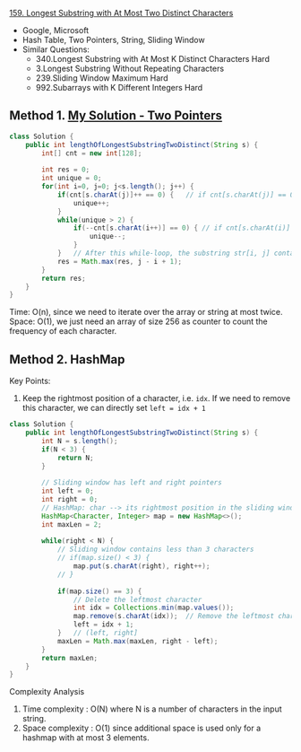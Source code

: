 [159. Longest Substring with At Most Two Distinct Characters](https://leetcode.com/problems/longest-substring-with-at-most-two-distinct-characters/)

* Google, Microsoft
* Hash Table, Two Pointers, String, Sliding Window
* Similar Questions:
    * 340.Longest Substring with At Most K Distinct Characters    Hard
    * 3.Longest Substring Without Repeating Characters
    * 239.Sliding Window Maximum    Hard
    * 992.Subarrays with K Different Integers       Hard


## Method 1. [My Solution - Two Pointers](https://leetcode.com/problems/longest-substring-with-at-most-two-distinct-characters/discuss/827640/1ms-Simple-and-Clean-Java-Solution-beats-100-Two-Pointers)
```java
class Solution {
    public int lengthOfLongestSubstringTwoDistinct(String s) {
        int[] cnt = new int[128];
        
        int res = 0;
        int unique = 0;
        for(int i=0, j=0; j<s.length(); j++) {
            if(cnt[s.charAt(j)]++ == 0) {   // if cnt[s.charAt(j)] == 0, this means s.charAt(j) is a new character
                unique++;
            }
            while(unique > 2) {
                if(--cnt[s.charAt(i++)] == 0) { // if cnt[s.charAt(i)] == 0, this means we remove s.charAt(i) from the subarray
                    unique--;
                }
            }   // After this while-loop, the substring str[i, j] contains at most 2 unique chars, i.e. 1 or 2
            res = Math.max(res, j - i + 1);
        }
        return res;
    }
}
```
Time: O(n), since we need to iterate over the array or string at most twice.
Space: O(1), we just need an array of size 256 as counter to count the frequency of each character.


## Method 2. HashMap
Key Points:
1. Keep the rightmost position of a character, i.e. `idx`. If we need to remove this character, we can directly set `left = idx + 1`
```java
class Solution {
    public int lengthOfLongestSubstringTwoDistinct(String s) {
        int N = s.length();
        if(N < 3) {
            return N;
        }
        
        // Sliding window has left and right pointers
        int left = 0;
        int right = 0;
        // HashMap: char --> its rightmost position in the sliding window
        HashMap<Character, Integer> map = new HashMap<>();
        int maxLen = 2;
        
        while(right < N) {
            // Sliding window contains less than 3 characters
            // if(map.size() < 3) {
                map.put(s.charAt(right), right++);
            // }
            
            if(map.size() == 3) {
                // Delete the leftmost character
                int idx = Collections.min(map.values());
                map.remove(s.charAt(idx));  // Remove the leftmost char
                left = idx + 1;
            }   // (left, right]
            maxLen = Math.max(maxLen, right - left);
        }
        return maxLen;
    }
}
```
Complexity Analysis
1. Time complexity : O(N) where N is a number of characters in the input string.
2. Space complexity : O(1) since additional space is used only for a hashmap with at most 3 elements.

